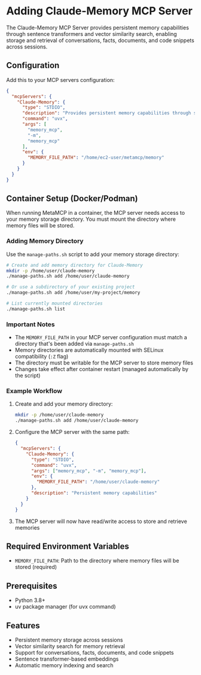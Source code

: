 # Adding Claude-Memory MCP Server

The Claude-Memory MCP Server provides persistent memory capabilities through sentence transformers and vector similarity search, enabling storage and retrieval of conversations, facts, documents, and code snippets across sessions.

## Configuration

Add this to your MCP servers configuration:

```json
{
  "mcpServers": {
    "Claude-Memory": {
      "type": "STDIO",
      "description": "Provides persistent memory capabilities through sentence transformers and vector similarity search, enabling storage and retrieval of conversations, facts, documents, and code snippets across sessions",
      "command": "uvx",
      "args": [
        "memory_mcp",
        "-m",
        "memory_mcp"
      ],
      "env": {
        "MEMORY_FILE_PATH": "/home/ec2-user/metamcp/memory"
      }
    }
  }
}
```

## Container Setup (Docker/Podman)

When running MetaMCP in a container, the MCP server needs access to your memory storage directory. You must mount the directory where memory files will be stored.

### Adding Memory Directory

Use the `manage-paths.sh` script to add your memory storage directory:

```bash
# Create and add memory directory for Claude-Memory
mkdir -p /home/user/claude-memory
./manage-paths.sh add /home/user/claude-memory

# Or use a subdirectory of your existing project
./manage-paths.sh add /home/user/my-project/memory

# List currently mounted directories
./manage-paths.sh list
```

### Important Notes

- The `MEMORY_FILE_PATH` in your MCP server configuration must match a directory that's been added via `manage-paths.sh`
- Memory directories are automatically mounted with SELinux compatibility (`:Z` flag)  
- The directory must be writable for the MCP server to store memory files
- Changes take effect after container restart (managed automatically by the script)

### Example Workflow

1. Create and add your memory directory:
   ```bash
   mkdir -p /home/user/claude-memory
   ./manage-paths.sh add /home/user/claude-memory
   ```

2. Configure the MCP server with the same path:
   ```json
   {
     "mcpServers": {
       "Claude-Memory": {
         "type": "STDIO",
         "command": "uvx",
         "args": ["memory_mcp", "-m", "memory_mcp"],
         "env": {
           "MEMORY_FILE_PATH": "/home/user/claude-memory"
         },
         "description": "Persistent memory capabilities"
       }
     }
   }
   ```

3. The MCP server will now have read/write access to store and retrieve memories

## Required Environment Variables

- `MEMORY_FILE_PATH`: Path to the directory where memory files will be stored (required)

## Prerequisites

- Python 3.8+
- uv package manager (for uvx command)

## Features

- Persistent memory storage across sessions
- Vector similarity search for memory retrieval
- Support for conversations, facts, documents, and code snippets
- Sentence transformer-based embeddings
- Automatic memory indexing and search